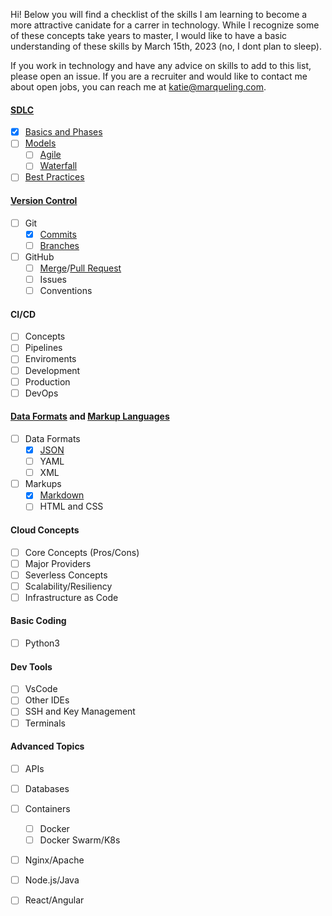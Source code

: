 Hi! Below you will find a checklist of the skills I am learning to become a more attractive canidate for a carrer in technology. While I recognize some of these concepts take years to master, I would like to have a basic understanding of these skills by March 15th, 2023 (no, I dont plan to sleep).

If you work in technology and have any advice on skills to add to this list, please open an issue. If you are a recruiter and would like to contact me about open jobs, you can reach me at katie@marqueling.com.

#### [SDLC](https://github.com/katiemarqueling/Career/tree/main/UpskillLearning/SDLC)
- [X] [Basics and Phases](https://github.com/katiemarqueling/Career/blob/main/UpskillLearning/SDLC.txt)
- [ ] [Models](https://github.com/katiemarqueling/Career/blob/main/UpskillLearning/SDLC.txt/Models.txt)
    - [ ] [Agile](https://github.com/katiemarqueling/Career/blob/main/UpskillLearning/SDLC.txt/Agile.txt)
    - [ ] [Waterfall](https://github.com/katiemarqueling/Career/blob/main/UpskillLearning/SDLC.txt/Waterfall.txt)
- [ ] [Best Practices](https://github.com/katiemarqueling/Career/blob/main/UpskillLearning/SDLC.txt/BestPractices.txt)
#### [Version Control](https://github.com/katiemarqueling/Career/tree/main/UpskillLearning/VersionControl.git)
- [ ] Git
    - [X] [Commits](https://github.com/katiemarqueling/Career/blob/main/UpskillLearning/VersionControl.git/Commits.txt)
    - [ ] [Branches](https://github.com/katiemarqueling/Career/blob/main/UpskillLearning/VersionControl.git/Branches.txt)
- [ ] GitHub
    - [ ] [Merge](https://github.com/katiemarqueling/Career/blob/main/UpskillLearning/VersionControl.git/MergeRequest.txt)/[Pull Request](https://github.com/the-germanator/learn-git)
    - [ ] Issues
    - [ ] Conventions
#### CI/CD
- [ ] Concepts
- [ ] Pipelines
- [ ] Enviroments 
- [ ] Development
- [ ] Production
- [ ] DevOps
#### [Data Formats](https://github.com/katiemarqueling/Career/tree/main/UpskillLearning/DataFormats) and [Markup Languages](https://github.com/katiemarqueling/Career/tree/main/UpskillLearning/MarkupLanguages)
- [ ] Data Formats
    - [X] [JSON](https://github.com/katiemarqueling/Career/blob/main/UpskillLearning/DataFormats/Json.json)
    - [ ] YAML
    - [ ] XML
- [ ] Markups
    - [X] [Markdown](https://github.com/katiemarqueling/Career/blob/main/UpskillLearning/MarkupLanguages/Markdown.md)
    - [ ] HTML and CSS
#### Cloud Concepts
- [ ] Core Concepts (Pros/Cons)
- [ ] Major Providers
- [ ] Severless Concepts
- [ ] Scalability/Resiliency
- [ ] Infrastructure as Code
#### Basic Coding
- [ ] Python3
#### Dev Tools
- [ ] VsCode
- [ ] Other IDEs
- [ ] SSH and Key Management
- [ ] Terminals
#### Advanced Topics
- [ ] APIs
- [ ] Databases
- [ ] Containers
    - [ ] Docker
    - [ ] Docker Swarm/K8s
- [ ] Nginx/Apache
- [ ] Node.js/Java
- [ ] React/Angular






